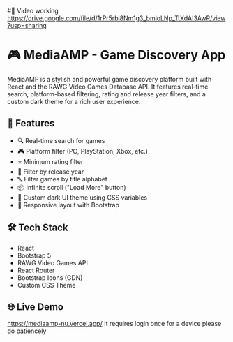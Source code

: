 #📸 Video working
https://drive.google.com/file/d/1rPr5rbi8Nm1g3_bmloLNp_TtXdAI3AwR/view?usp=sharing

# 🎮 MediaAMP - Game Discovery App

MediaAMP is a stylish and powerful game discovery platform built with React and the RAWG Video Games Database API. It features real-time search, platform-based filtering, rating and release year filters, and a custom dark theme for a rich user experience.

## 🚀 Features

- 🔍 Real-time search for games
- 🎮 Platform filter (PC, PlayStation, Xbox, etc.)
- ⭐ Minimum rating filter
- 📅 Filter by release year
- 🔤 Filter games by title alphabet
- 📦 Infinite scroll ("Load More" button)
- 🎨 Custom dark UI theme using CSS variables
- 🧭 Responsive layout with Bootstrap

## 🛠️ Tech Stack

- React
- Bootstrap 5
- RAWG Video Games API
- React Router
- Bootstrap Icons (CDN)
- Custom CSS Theme

## 🌐 Live Demo
https://mediaamp-nu.vercel.app/
It requires login once for a device please do patiencely


